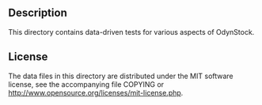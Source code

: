 Description
------------

This directory contains data-driven tests for various aspects of OdynStock.

License
--------

The data files in this directory are distributed under the MIT software
license, see the accompanying file COPYING or
http://www.opensource.org/licenses/mit-license.php.

